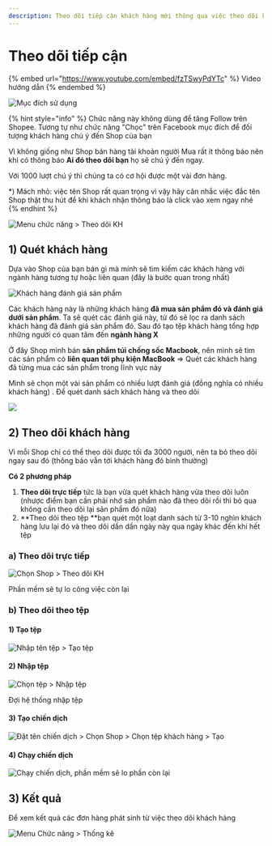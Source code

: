 ```yaml
---
description: Theo dõi tiếp cận khách hàng mới thông qua việc theo dõi khách hàng
---
```


# Theo dõi tiếp cận

{% embed url="https://www.youtube.com/embed/fzTSwyPdYTc" %}
Video hướng dẫn
{% endembed %}

![Mục đích sử dụng](<../../.gitbook/assets/image (222).png>)

{% hint style="info" %}
Chức năng này không dùng để tăng Follow trên Shopee. Tương tự như chức năng "Chọc" trên Facebook mục đích để đối tượng khách hàng chú ý đến Shop của bạn

Vì không giống như Shop bán hàng tài khoản người Mua rất ít thông báo nên khi có thông báo **Ai đó theo dõi bạn** họ sẽ chú ý đến ngay.

Với 1000 lượt chú ý thì chúng ta có cơ hội được một vài đơn hàng.

\*) Mách nhỏ: việc tên Shop rất quan trọng vì vậy hãy cân nhắc việc đắc tên Shop thật thu hút để khi khách nhận thông báo là click vào xem ngay nhé
{% endhint %}

![Menu chức năng > Theo dõi KH](<../../.gitbook/assets/image (223).png>)

## 1) Quét khách hàng

Dựa vào Shop của bạn bán gì mà mính sẽ tìm kiếm các khách hàng với ngành hàng tương tự hoặc liên quan (đây là bước quan trong nhất)

![Khách hàng đánh giá sản phẩm](<../../.gitbook/assets/image (224).png>)

Các khách hàng này là những khách hàng **đã mua sản phẩm đó và đánh giá dưới sản phẩm**. Ta sẽ quét các đánh giá này, từ đó sẽ lọc ra danh sách khách hàng đã đánh giá sản phẩm đó. Sau đó tạo tệp khách hàng tổng hợp những người có quan tâm đến **ngành hàng X**

Ở đây Shop mình bán **sản phẩm túi chống sốc Macbook**, nên mình sẽ tìm các sản phẩm có **liên quan tới phụ kiện MacBook** => Quét các khách hàng đã từng mua các sản phẩm trong lĩnh vực này



Mình sẽ chọn một vài sản phẩm có nhiều lượt đánh giá (đồng nghĩa có nhiều khách hàng) . Để quét danh sách khách hàng và theo dõi

![](<../../.gitbook/assets/image (226).png>)



## 2) Theo dõi khách hàng

Vì mỗi Shop chỉ có thể theo dõi được tối đa 3000 người, nên ta bỏ theo dõi ngay sau đó (thông báo vẫn tới khách hàng đó bình thường)

**Có 2 phương pháp**

1. **Theo dõi trực tiếp** tức là bạn vừa quét khách hàng vừa theo dõi luôn (nhược điểm bạn cần phải nhớ sản phẩm nào đã theo dõi rồi thì bỏ qua không cần theo dõi lại sản phẩm đó nữa)
2. **Theo dõi theo tệp **bạn quét một loạt danh sách từ 3-10 nghìn khách hàng lưu lại đó và theo dõi dần dần ngày này qua ngày khác đến khi hết tệp

### a) Theo dõi trực tiếp

![Chọn Shop > Theo dõi KH](<../../.gitbook/assets/image (227).png>)

Phần mềm sẽ tự lo công việc còn lại

### b) Theo dõi theo tệp

#### 1) Tạo tệp

![Nhập tên tệp > Tạo tệp](<../../.gitbook/assets/image (228).png>)

#### 2) Nhập tệp

![Chọn tệp > Nhập tệp](<../../.gitbook/assets/image (230).png>)

Đợi hệ thống nhập tệp

#### 3) Tạo chiến dịch

![Đặt tên chiến dịch > Chọn Shop > Chọn tệp khách hàng > Tạo](<../../.gitbook/assets/image (232).png>)

#### 4) Chạy chiến dịch

![Chạy chiến dịch, phần mềm sẽ lo phần còn lại](<../../.gitbook/assets/image (233).png>)

## 3) Kết quả

Để xem kết quả các đơn hàng phát sinh từ việc theo dõi khách hàng

![Menu Chức năng > Thống kê](<../../.gitbook/assets/image (234).png>)

